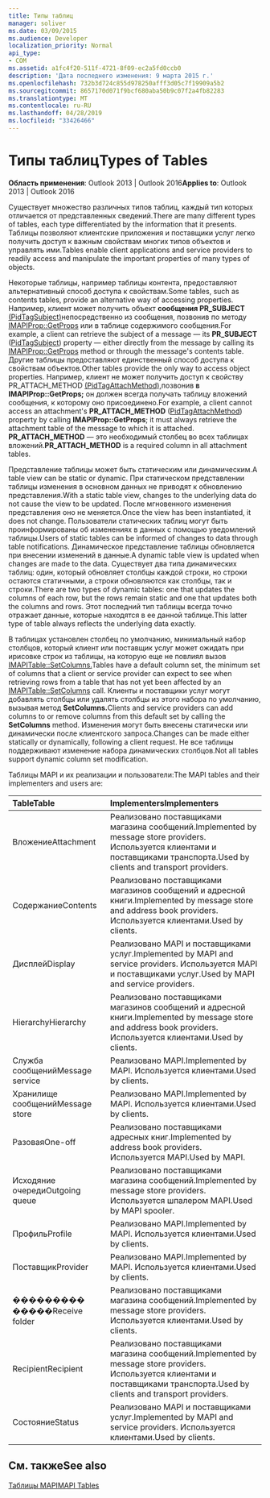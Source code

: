 ```yaml
---
title: Типы таблиц
manager: soliver
ms.date: 03/09/2015
ms.audience: Developer
localization_priority: Normal
api_type:
- COM
ms.assetid: a1fc4f20-511f-4721-8f09-ec2a5fd0ccb0
description: 'Дата последнего изменения: 9 марта 2015 г.'
ms.openlocfilehash: 732b3d724c855d978250afff3d05c7f19909a5b2
ms.sourcegitcommit: 8657170d071f9bcf680aba50b9c07f2a4fb82283
ms.translationtype: MT
ms.contentlocale: ru-RU
ms.lasthandoff: 04/28/2019
ms.locfileid: "33426466"
---
```

# <a name="types-of-tables"></a><span data-ttu-id="5d73d-103">Типы таблиц</span><span class="sxs-lookup"><span data-stu-id="5d73d-103">Types of Tables</span></span>

  
  
<span data-ttu-id="5d73d-104">**Область применения**: Outlook 2013 | Outlook 2016</span><span class="sxs-lookup"><span data-stu-id="5d73d-104">**Applies to**: Outlook 2013 | Outlook 2016</span></span> 
  
<span data-ttu-id="5d73d-105">Существует множество различных типов таблиц, каждый тип которых отличается от представленных сведений.</span><span class="sxs-lookup"><span data-stu-id="5d73d-105">There are many different types of tables, each type differentiated by the information that it presents.</span></span> <span data-ttu-id="5d73d-106">Таблицы позволяют клиентские приложения и поставщики услуг легко получить доступ к важным свойствам многих типов объектов и управлять ими.</span><span class="sxs-lookup"><span data-stu-id="5d73d-106">Tables enable client applications and service providers to readily access and manipulate the important properties of many types of objects.</span></span> 
  
<span data-ttu-id="5d73d-107">Некоторые таблицы, например таблицы контента, предоставляют альтернативный способ доступа к свойствам.</span><span class="sxs-lookup"><span data-stu-id="5d73d-107">Some tables, such as contents tables, provide an alternative way of accessing properties.</span></span> <span data-ttu-id="5d73d-108">Например, клиент может получить объект **сообщения PR_SUBJECT** [(PidTagSubject)](pidtagsubject-canonical-property.md)непосредственно из сообщения, позвонив по методу [IMAPIProp::GetProps](imapiprop-getprops.md) или в таблице содержимого сообщения.</span><span class="sxs-lookup"><span data-stu-id="5d73d-108">For example, a client can retrieve the subject of a message — its **PR_SUBJECT** ([PidTagSubject](pidtagsubject-canonical-property.md)) property — either directly from the message by calling its [IMAPIProp::GetProps](imapiprop-getprops.md) method or through the message's contents table.</span></span> <span data-ttu-id="5d73d-109">Другие таблицы предоставляют единственный способ доступа к свойствам объектов.</span><span class="sxs-lookup"><span data-stu-id="5d73d-109">Other tables provide the only way to access object properties.</span></span> <span data-ttu-id="5d73d-110">Например, клиент не может получить  доступ к свойству PR_ATTACH_METHOD [(PidTagAttachMethod),](pidtagattachmethod-canonical-property.md)позвонив **в IMAPIProp::GetProps;** он должен всегда получать таблицу вложений сообщения, к которому оно присоединено.</span><span class="sxs-lookup"><span data-stu-id="5d73d-110">For example, a client cannot access an attachment's **PR_ATTACH_METHOD** ([PidTagAttachMethod](pidtagattachmethod-canonical-property.md)) property by calling **IMAPIProp::GetProps**; it must always retrieve the attachment table of the message to which it is attached.</span></span> <span data-ttu-id="5d73d-111">**PR_ATTACH_METHOD** — это необходимый столбец во всех таблицах вложений.</span><span class="sxs-lookup"><span data-stu-id="5d73d-111">**PR_ATTACH_METHOD** is a required column in all attachment tables.</span></span> 
  
<span data-ttu-id="5d73d-112">Представление таблицы может быть статическим или динамическим.</span><span class="sxs-lookup"><span data-stu-id="5d73d-112">A table view can be static or dynamic.</span></span> <span data-ttu-id="5d73d-113">При статическом представлении таблицы изменения в основном данных не приводят к обновлению представления.</span><span class="sxs-lookup"><span data-stu-id="5d73d-113">With a static table view, changes to the underlying data do not cause the view to be updated.</span></span> <span data-ttu-id="5d73d-114">После мгновенного изменения представления оно не меняется.</span><span class="sxs-lookup"><span data-stu-id="5d73d-114">Once the view has been instantiated, it does not change.</span></span> <span data-ttu-id="5d73d-115">Пользователи статических таблиц могут быть проинформированы об изменениях в данных с помощью уведомлений таблицы.</span><span class="sxs-lookup"><span data-stu-id="5d73d-115">Users of static tables can be informed of changes to data through table notifications.</span></span> <span data-ttu-id="5d73d-116">Динамическое представление таблицы обновляется при внесении изменений в данные.</span><span class="sxs-lookup"><span data-stu-id="5d73d-116">A dynamic table view is updated when changes are made to the data.</span></span> <span data-ttu-id="5d73d-117">Существует два типа динамических таблиц: один, который обновляет столбцы каждой строки, но строки остаются статичными, а строки обновляются как столбцы, так и строки.</span><span class="sxs-lookup"><span data-stu-id="5d73d-117">There are two types of dynamic tables: one that updates the columns of each row, but the rows remain static and one that updates both the columns and rows.</span></span> <span data-ttu-id="5d73d-118">Этот последний тип таблицы всегда точно отражает данные, которые находятся в ее данной таблице.</span><span class="sxs-lookup"><span data-stu-id="5d73d-118">This latter type of table always reflects the underlying data exactly.</span></span>
  
<span data-ttu-id="5d73d-119">В таблицах установлен столбец по умолчанию, минимальный набор столбцов, который клиент или поставщик услуг может ожидать при ирисовке строк из таблицы, на которую еще не повлиял вызов [IMAPITable::SetColumns.](imapitable-setcolumns.md)</span><span class="sxs-lookup"><span data-stu-id="5d73d-119">Tables have a default column set, the minimum set of columns that a client or service provider can expect to see when retrieving rows from a table that has not yet been affected by an [IMAPITable::SetColumns](imapitable-setcolumns.md) call.</span></span> <span data-ttu-id="5d73d-120">Клиенты и поставщики услуг могут добавлять столбцы или удалять столбцы из этого набора по умолчанию, вызывая метод **SetColumns.**</span><span class="sxs-lookup"><span data-stu-id="5d73d-120">Clients and service providers can add columns to or remove columns from this default set by calling the **SetColumns** method.</span></span> <span data-ttu-id="5d73d-121">Изменения могут быть внесены статически или динамически после клиентского запроса.</span><span class="sxs-lookup"><span data-stu-id="5d73d-121">Changes can be made either statically or dynamically, following a client request.</span></span> <span data-ttu-id="5d73d-122">Не все таблицы поддерживают изменение набора динамических столбцов.</span><span class="sxs-lookup"><span data-stu-id="5d73d-122">Not all tables support dynamic column set modification.</span></span> 
  
<span data-ttu-id="5d73d-123">Таблицы MAPI и их реализации и пользователи:</span><span class="sxs-lookup"><span data-stu-id="5d73d-123">The MAPI tables and their implementers and users are:</span></span>
  
|<span data-ttu-id="5d73d-124">**Table**</span><span class="sxs-lookup"><span data-stu-id="5d73d-124">**Table**</span></span>|<span data-ttu-id="5d73d-125">**Implementers**</span><span class="sxs-lookup"><span data-stu-id="5d73d-125">**Implementers**</span></span>|
|:-----|:-----|
|<span data-ttu-id="5d73d-126">Вложение</span><span class="sxs-lookup"><span data-stu-id="5d73d-126">Attachment</span></span>  <br/> |<span data-ttu-id="5d73d-127">Реализовано поставщиками магазина сообщений.</span><span class="sxs-lookup"><span data-stu-id="5d73d-127">Implemented by message store providers.</span></span> <span data-ttu-id="5d73d-128">Используется клиентами и поставщиками транспорта.</span><span class="sxs-lookup"><span data-stu-id="5d73d-128">Used by clients and transport providers.</span></span>  <br/> |
|<span data-ttu-id="5d73d-129">Содержание</span><span class="sxs-lookup"><span data-stu-id="5d73d-129">Contents</span></span>  <br/> |<span data-ttu-id="5d73d-130">Реализовано поставщиками магазинов сообщений и адресной книги.</span><span class="sxs-lookup"><span data-stu-id="5d73d-130">Implemented by message store and address book providers.</span></span> <span data-ttu-id="5d73d-131">Используется клиентами.</span><span class="sxs-lookup"><span data-stu-id="5d73d-131">Used by clients.</span></span>  <br/> |
|<span data-ttu-id="5d73d-132">Дисплей</span><span class="sxs-lookup"><span data-stu-id="5d73d-132">Display</span></span>  <br/> |<span data-ttu-id="5d73d-133">Реализовано MAPI и поставщиками услуг.</span><span class="sxs-lookup"><span data-stu-id="5d73d-133">Implemented by MAPI and service providers.</span></span> <span data-ttu-id="5d73d-134">Используется MAPI и поставщиками услуг.</span><span class="sxs-lookup"><span data-stu-id="5d73d-134">Used by MAPI and service providers.</span></span>  <br/> |
|<span data-ttu-id="5d73d-135">Hierarchy</span><span class="sxs-lookup"><span data-stu-id="5d73d-135">Hierarchy</span></span>  <br/> |<span data-ttu-id="5d73d-136">Реализовано поставщиками магазинов сообщений и адресной книги.</span><span class="sxs-lookup"><span data-stu-id="5d73d-136">Implemented by message store and address book providers.</span></span> <span data-ttu-id="5d73d-137">Используется клиентами.</span><span class="sxs-lookup"><span data-stu-id="5d73d-137">Used by clients.</span></span>  <br/> |
|<span data-ttu-id="5d73d-138">Служба сообщений</span><span class="sxs-lookup"><span data-stu-id="5d73d-138">Message service</span></span>  <br/> |<span data-ttu-id="5d73d-139">Реализовано MAPI.</span><span class="sxs-lookup"><span data-stu-id="5d73d-139">Implemented by MAPI.</span></span> <span data-ttu-id="5d73d-140">Используется клиентами.</span><span class="sxs-lookup"><span data-stu-id="5d73d-140">Used by clients.</span></span>  <br/> |
|<span data-ttu-id="5d73d-141">Хранилище сообщений</span><span class="sxs-lookup"><span data-stu-id="5d73d-141">Message store</span></span>  <br/> |<span data-ttu-id="5d73d-142">Реализовано MAPI.</span><span class="sxs-lookup"><span data-stu-id="5d73d-142">Implemented by MAPI.</span></span> <span data-ttu-id="5d73d-143">Используется клиентами.</span><span class="sxs-lookup"><span data-stu-id="5d73d-143">Used by clients.</span></span>  <br/> |
|<span data-ttu-id="5d73d-144">Разовая</span><span class="sxs-lookup"><span data-stu-id="5d73d-144">One-off</span></span>  <br/> |<span data-ttu-id="5d73d-145">Реализовано поставщиками адресных книг.</span><span class="sxs-lookup"><span data-stu-id="5d73d-145">Implemented by address book providers.</span></span> <span data-ttu-id="5d73d-146">Используется MAPI.</span><span class="sxs-lookup"><span data-stu-id="5d73d-146">Used by MAPI.</span></span>  <br/> |
|<span data-ttu-id="5d73d-147">Исходяние очереди</span><span class="sxs-lookup"><span data-stu-id="5d73d-147">Outgoing queue</span></span>  <br/> |<span data-ttu-id="5d73d-148">Реализовано поставщиками магазина сообщений.</span><span class="sxs-lookup"><span data-stu-id="5d73d-148">Implemented by message store providers.</span></span> <span data-ttu-id="5d73d-149">Используется шпалером MAPI.</span><span class="sxs-lookup"><span data-stu-id="5d73d-149">Used by MAPI spooler.</span></span>  <br/> |
|<span data-ttu-id="5d73d-150">Профиль</span><span class="sxs-lookup"><span data-stu-id="5d73d-150">Profile</span></span>  <br/> |<span data-ttu-id="5d73d-151">Реализовано MAPI.</span><span class="sxs-lookup"><span data-stu-id="5d73d-151">Implemented by MAPI.</span></span> <span data-ttu-id="5d73d-152">Используется клиентами.</span><span class="sxs-lookup"><span data-stu-id="5d73d-152">Used by clients.</span></span>  <br/> |
|<span data-ttu-id="5d73d-153">Поставщик</span><span class="sxs-lookup"><span data-stu-id="5d73d-153">Provider</span></span>  <br/> |<span data-ttu-id="5d73d-154">Реализовано MAPI.</span><span class="sxs-lookup"><span data-stu-id="5d73d-154">Implemented by MAPI.</span></span> <span data-ttu-id="5d73d-155">Используется клиентами.</span><span class="sxs-lookup"><span data-stu-id="5d73d-155">Used by clients.</span></span>  <br/> |
|<span data-ttu-id="5d73d-156">��������� �����</span><span class="sxs-lookup"><span data-stu-id="5d73d-156">Receive folder</span></span>  <br/> |<span data-ttu-id="5d73d-157">Реализовано поставщиками магазина сообщений.</span><span class="sxs-lookup"><span data-stu-id="5d73d-157">Implemented by message store providers.</span></span> <span data-ttu-id="5d73d-158">Используется клиентами.</span><span class="sxs-lookup"><span data-stu-id="5d73d-158">Used by clients.</span></span>  <br/> |
|<span data-ttu-id="5d73d-159">Recipient</span><span class="sxs-lookup"><span data-stu-id="5d73d-159">Recipient</span></span>  <br/> |<span data-ttu-id="5d73d-160">Реализовано поставщиками магазина сообщений.</span><span class="sxs-lookup"><span data-stu-id="5d73d-160">Implemented by message store providers.</span></span> <span data-ttu-id="5d73d-161">Используется клиентами и поставщиками транспорта.</span><span class="sxs-lookup"><span data-stu-id="5d73d-161">Used by clients and transport providers.</span></span>  <br/> |
|<span data-ttu-id="5d73d-162">Состояние</span><span class="sxs-lookup"><span data-stu-id="5d73d-162">Status</span></span>  <br/> |<span data-ttu-id="5d73d-163">Реализовано MAPI и поставщиками услуг.</span><span class="sxs-lookup"><span data-stu-id="5d73d-163">Implemented by MAPI and service providers.</span></span> <span data-ttu-id="5d73d-164">Используется клиентами.</span><span class="sxs-lookup"><span data-stu-id="5d73d-164">Used by clients.</span></span>  <br/> |
   
## <a name="see-also"></a><span data-ttu-id="5d73d-165">См. также</span><span class="sxs-lookup"><span data-stu-id="5d73d-165">See also</span></span>



[<span data-ttu-id="5d73d-166">Таблицы MAPI</span><span class="sxs-lookup"><span data-stu-id="5d73d-166">MAPI Tables</span></span>](mapi-tables.md)


